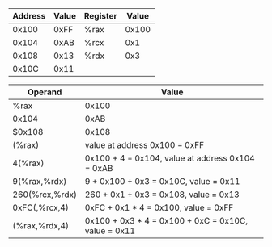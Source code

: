 | Address | Value | Register | Value |
| ------- | ----- | -------- | ----- |
| 0x100   | 0xFF  | %rax     | 0x100 |
| 0x104   | 0xAB  | %rcx     | 0x1   |
| 0x108   | 0x13  | %rdx     | 0x3   |
| 0x10C   | 0x11  |          |       |

<!--  Imm(rb,ri ,s) = Imm + R[rb ] + R[ri ] * s-->

| Operand        | Value                                               |
| -------------- | --------------------------------------------------- |
| %rax           | 0x100                                               |
| 0x104          | 0xAB                                                |
| $0x108         | 0x108                                               |
| (%rax)         | value at address 0x100 = 0xFF                       |
| 4(%rax)        | 0x100 + 4 = 0x104, value at address 0x104 = 0xAB    |
| 9(%rax,%rdx)   | 9 + 0x100 + 0x3 = 0x10C, value = 0x11               |
| 260(%rcx,%rdx) | 260 + 0x1 + 0x3 = 0x108, value = 0x13               |
| 0xFC(,%rcx,4)  | 0xFC + 0x1 * 4 = 0x100, value = 0xFF                |
| (%rax,%rdx,4)  | 0x100 + 0x3 * 4 = 0x100 + 0xC = 0x10C, value = 0x11 |